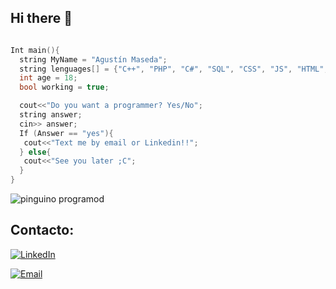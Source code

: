 ## Hi there 👋

```c++

Int main(){
  string MyName = "Agustín Maseda";
  string lenguages[] = {"C++", "PHP", "C#", "SQL", "CSS", "JS", "HTML", "Arduino"};
  int age = 18;
  bool working = true;

  cout<<"Do you want a programmer? Yes/No";
  string answer;
  cin>> answer;
  If (Answer == "yes"){
   cout<<"Text me by email or Linkedin!!";
  } else{
   cout<<"See you later ;C";
  }
}

```

![pinguino programod](https://media2.giphy.com/media/v1.Y2lkPTc5MGI3NjExYWN5ZWxwdmlmM3luc2Jsam0wdmVham1idWpucnRlbWhzZjJrejMxMCZlcD12MV9pbnRlcm5hbF9naWZfYnlfaWQmY3Q9Zw/2IudUHdI075HL02Pkk/giphy.webp)

## Contacto:

[![LinkedIn](https://img.shields.io/badge/LinkedIn-Agustín%20Maseda-blue?style=flat&logo=linkedin)](https://www.linkedin.com/in/agust%C3%ADn-maseda-475a9525a/)

[![Email](https://img.shields.io/badge/Email-Contact%20Me-red?style=flat&logo=gmail&logoColor=white)](mailto:agusmaseda05@gmail.com)
